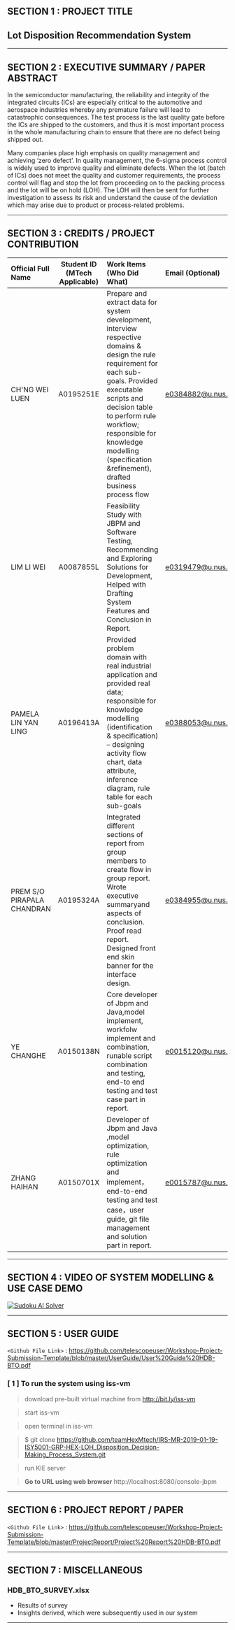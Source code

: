 ## SECTION 1 : PROJECT TITLE
## Lot Disposition Recommendation System

---
## SECTION 2 : EXECUTIVE SUMMARY / PAPER ABSTRACT

In the semiconductor manufacturing, the reliability and integrity of the integrated circuits (ICs) are especially critical to the automotive and aerospace industries whereby any premature failure will lead to catastrophic consequences. The test process is the last quality gate before the ICs are shipped to the customers, and thus it is most important process in the whole manufacturing chain to ensure that there are no defect being shipped out. 

Many companies place high emphasis on quality management and achieving ‘zero defect’. In quality management, the 6-sigma process control is widely used to improve quality and eliminate defects.  When the lot (batch of ICs) does not meet the quality and customer requirements, the process control will flag and stop the lot from proceeding on to the packing process and the lot will be on hold (LOH). The LOH will then be sent for further investigation to assess its risk and understand the cause of the deviation which may arise due to product or process-related problems.

---
## SECTION 3 : CREDITS / PROJECT CONTRIBUTION

| Official Full Name  | Student ID (MTech Applicable)  | Work Items (Who Did What) | Email (Optional) |
| :------------ |:---------------:| :-----| :-----|
| CH'NG WEI LUEN | A0195251E | Prepare and extract data for system development, interview respective domains & design the rule requirement for each sub-goals. Provided executable scripts and decision table to perform rule workflow; responsible for knowledge modelling (specification &refinement), drafted business process flow| e0384882@u.nus.edu |
| LIM LI WEI | A0087855L | Feasibility Study with JBPM and Software Testing, Recommending and Exploring Solutions for Development,  Helped with Drafting System Features and Conclusion in Report.| e0319479@u.nus.edu |
| PAMELA LIN YAN LING | A0196413A | Provided problem domain with real industrial application and provided real data; responsible for knowledge modelling (identification & specification) – designing activity flow chart, data attribute, inference diagram, rule table for each sub-goals| e0388053@u.nus.edu |
| PREM S/O PIRAPALA CHANDRAN | A0195324A | Integrated different sections of report from group members to create flow in group report. Wrote executive summaryand aspects of conclusion. Proof read report. Designed front end skin banner for the interface design.| e0384955@u.nus.edu |
| YE CHANGHE | A0150138N | Core developer of Jbpm and Java,model implement, workfolw  implement and combination, runable script combination and testing, end-to end testing and test case part in report.| e0015120@u.nus.edu |
| ZHANG HAIHAN | A0150701X | Developer of Jbpm and Java ,model optimization, rule optimization and implement，end-to-end testing and test case，user guide, git file management and  solution part in report. | e0015787@u.nus.edu |

---
## SECTION 4 : VIDEO OF SYSTEM MODELLING & USE CASE DEMO

[![Sudoku AI Solver](http://img.youtube.com/vi/-AiYLUjP6o8/0.jpg)](https://youtu.be/-AiYLUjP6o8 "Sudoku AI Solver")

---
## SECTION 5 : USER GUIDE

`<Github File Link>` : <https://github.com/telescopeuser/Workshop-Project-Submission-Template/blob/master/UserGuide/User%20Guide%20HDB-BTO.pdf>

### [ 1 ] To run the system using iss-vm

> download pre-built virtual machine from http://bit.ly/iss-vm

> start iss-vm

> open terminal in iss-vm

> $ git clone https://github.com/teamHexMtech/IRS-MR-2019-01-19-ISY5001-GRP-HEX-LOH_Disposition_Decision-Making_Process_System.git

>run KIE server

> **Go to URL using web browser** http://localhost:8080/console-jbpm

---
## SECTION 6 : PROJECT REPORT / PAPER

`<Github File Link>` : <https://github.com/telescopeuser/Workshop-Project-Submission-Template/blob/master/ProjectReport/Project%20Report%20HDB-BTO.pdf>

---
## SECTION 7 : MISCELLANEOUS

### HDB_BTO_SURVEY.xlsx
* Results of survey
* Insights derived, which were subsequently used in our system

---

